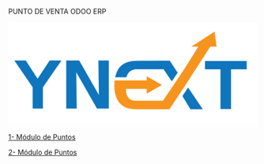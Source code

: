 PUNTO DE VENTA ODOO ERP

![Alt text](https://github.com/falconsoft3d/instalar-odoo-10/blob/master/img/logo-ynext.png?raw=true "Ynext")

[1- Módulo de Puntos](https://youtu.be/JiM_Zhfp1ag)

[2- Módulo de Puntos](https://www.sii.cl)
